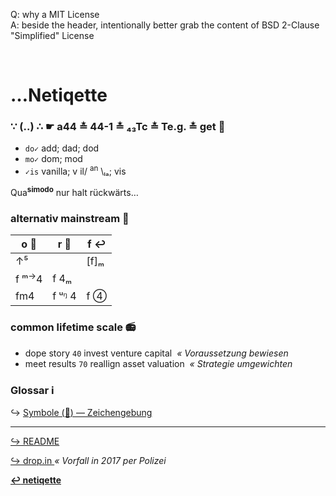 Q: why a MIT License  
A: beside the header, intentionally better grab the content of BSD 2-Clause "Simplified" License


<br>

# …Netiqette
### ∵ (‥) ∴ ☛ a44 ≛ 44-1 ≛ ₄₃Tc ≛ Te.g. ≛ get :popcorn:

* `do✓` add; dad; dod
* `mo✓` dom; mod
* `✓is` vanilla; v il/ <sup>an</sup> \ₗₐ; vis

Qua<sup>**simodo**</sup> nur halt rückwärts…


### alternativ mainstream :8ball:

| o :repeat_one: | r :checkered_flag: | f :leftwards_arrow_with_hook: |
| --- | -- | -- |
| ↑⁵ | | [f]ₘ |
| f ᵐ<sup>→</sup>4 | f 4ₘ | |
| fm4 | f ᵘᵑ 4 | f ④ |


### common lifetime scale :radio:

- dope story `40` invest venture capital _&nbsp;« Voraussetzung bewiesen_  
- meet results `70` reallign asset valuation _&nbsp;« Strategie umgewichten_


### Glossar :information_source:

:arrow_right_hook: [ Symbole \(:pregnant_woman:\) — Zeichengebung ](/pool/0×UTF-8.md)


---
[ :arrow_right_hook: README ](/README.md)

[ :arrow_right_hook: drop.in ](/drop_in.md) _« Vorfall in 2017 per Polizei_

**[ :leftwards_arrow_with_hook: netiqette ](/netiqette.md)**
